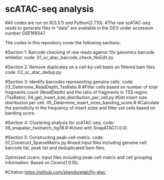 # scATAC-seq analysis

#All codes are run on R(3.5.1) and Python(2.7.10).
#The raw scATAC-seq reads to generate files in "data" are available in the GEO under accession number GSE166547.

The codes in this repository cover the following sections:

#Section 1: Barcode checking of raw reads against 10x genomics barcode whitelist.
code: 01_sc_atac_barcode_check_NoEdit.py

#Section 2: Remove duplicates on a cell-by-cell basis on filtered bam files.
code: 02_sc_atac_dedup.py

#Section 3: Identify barcodes representing genuine cells.
code: 03_Determine_ReadDepth_TssRatio.R   #Filter cells based on number of total fragments count (ReadDepth) and the ratio of fragments in TSS region (TssRatio).
      04_get_insert_size_distribution_per_cell.py   #Get insert size distribution per cell.
      05_Determine_insert_sizes_banding_score.R   #Calculate the periodicity in the frequency of insert sizes and filter out cells based on banding score.
      
#Section 4: Clustering analysis for scATAC-seq.
code: 06_snapatac_twobatch_hg38.R   #Used with SnapATAC(1.0.0).

#Section 5: Constructing peak-cell-matrix.
code: 07_Construct_SparseMatrix.py   #need input files including genuine cell barcode list, peak list and deduplicated bam files.

Optimized cicero: 
input files including peak-cell-matrix and cell grouping information.  Based on Cicero(1.0.15).

#Citation
https://github.com/shendurelab/fly-atac
